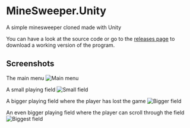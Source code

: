 # MineSweeper.Unity
A simple minesweeper cloned made with Unity

You can have a look at the source code or go to the [releases page](https://github.com/didii/MineSweeper.Unity/releases) to download a working version of the program.

## Screenshots
The main menu
![Main menu](http://i.imgur.com/z3qaE14.png)

A small playing field
![Small field](http://i.imgur.com/5x2qpRL.png)

A bigger playing field where the player has lost the game
![Bigger field](http://i.imgur.com/y62YacD.png)

An even bigger playing field where the player can scroll through the field
![Biggest field](http://i.imgur.com/pGyxAyB.png)
